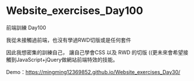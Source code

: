 # Website_exercises_Day100
前端訓練 Day100

我從未接觸過前端，也沒有學過RWD切版或是任何套件

因此我想密集的訓練自己，
讓自己學會CSS 以及 RWD 的切版
((更未來會希望接觸到JavaScript+jQuery做網站前端特效的技能。


Demo：https://mingming12369852.github.io/Website_exercises_Day30/
